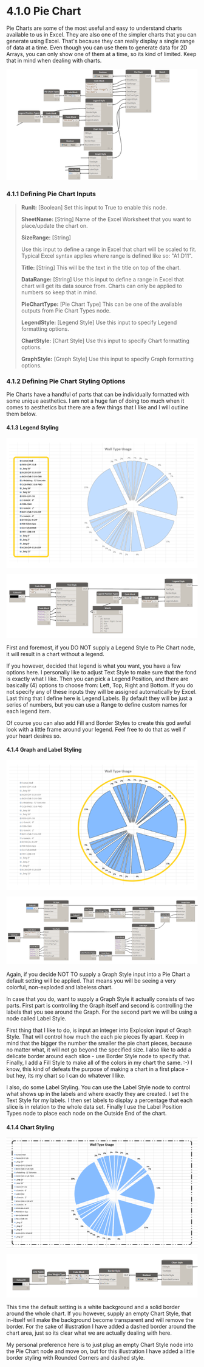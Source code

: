 # 4.1.0 Pie Chart

Pie Charts are some of the most useful and easy to understand charts available to us in Excel. They are also one of the simpler charts that you can generate using Excel. That's because they can really display a single range of data at a time. Even though you can use them to generate data for 2D Arrays, you can only show one of them at a time, so its kind of limited. Keep that in mind when dealing with charts.

![](charts_02.png)

### 4.1.1 Defining Pie Chart Inputs

<blockquote>

<p><b>RunIt:</b> [Boolean] Set this input to True to enable this node.</p>
<p><b>SheetName:</b> [String] Name of the Excel Worksheet that you want to place/update the chart on.</p>
<p><b>SizeRange:</b> [String] </p> Use this input to define a range in Excel that chart will be scaled to fit. Typical Excel syntax applies where range is defined like so: "A1:D11".
<p><b>Title:</b> [String]  This will be the text in the title on top of the chart.</p>
<p><b>DataRange:</b> [String] Use this input to define a range in Excel that chart will get its data source from. Charts can only be applied to numbers so keep that in mind.</p>
<p><b>PieChartType:</b> [Pie Chart Type] This can be one of the available outputs from Pie Chart Types node.</p>
<p><b>LegendStyle:</b> [Legend Style] Use this input to specify Legend formatting options.</p>
<p><b>ChartStyle:</b> [Chart Style]  Use this input to specify Chart formatting options.</p>
<p><b>GraphStyle:</b> [Graph Style]  Use this input to specify Graph formatting options.</p>
</blockquote>

### 4.1.2 Defining Pie Chart Styling Options

Pie Charts have a handful of parts that can be individually formatted with some unique aesthetics. I am not a huge fan of doing too much when it comes to aesthetics but there are a few things that I like and I will outline them below.

#### 4.1.3 Legend Styling

![](charts_03-01.png)

![](charts_04.png)

First and foremost, if you DO NOT supply a Legend Style to Pie Chart node, it will result in a chart without a legend. 

If you however, decided that legend is what you want, you have a few options here. I personally like to adjust Text Style to make sure that the fond is exactly what I like. Then you can pick a Legend Position, and there are basically (4) options to choose from: Left, Top, Right and Bottom. If you do not specify any of these inputs they will be assigned automatically by Excel. Last thing that I define here is Legend Labels. By default they will be just a series of numbers, but you can use a Range to define custom names for each legend item. 

Of course you can also add Fill and Border Styles to create this god awful look with a little frame around your legend. Feel free to do that as well if your heart desires so. 

#### 4.1.4 Graph and Label Styling

![](charts_04-01.png)

![](charts_05.png)

Again, if you decide NOT TO supply a Graph Style input into a Pie Chart a default setting will be applied. That means you will be seeing a very colorful, non-exploded and labeless chart. 

In case that you do, want to supply a Graph Style it actually consists of two parts. First part is controlling the Graph itself and second is controlling the labels that you see around the Graph. For the second part we will be using a node called Label Style. 

First thing that I like to do, is input an integer into Explosion input of Graph Style. That will control how much the each pie pieces fly apart. Keep in mind that the bigger the number the smaller the pie chart pieces, because no matter what, it will not go beyond the specified size. I also like to add a delicate border around each slice - use Border Style node to specify that. Finally, I add a Fill Style to make all of the colors in my chart the same. :-) I know, this kind of defeats the purpose of making a chart in a first place - but hey, its my chart so I can do whatever I like. 

I also, do some Label Styling. You can use the Label Style node to control what shows up in the labels and where exactly they are created. I set the Text Style for my labels. I then set labels to display a percentage that each slice is in relation to the whole data set.  Finally I use the Label Position Types node to place each node on the Outside End of the chart. 

#### 4.1.4 Chart Styling

![](charts_05-01.png)

![](charts_06.png)

This time the default setting is a white background and a solid border around the whole chart. If you however, supply an empty Chart Style, that in-itself will make the background become transparent and will remove the border. For the sake of illustration I have added a dashed border around the chart area, just so its clear what we are actually dealing with here. 

My personal preference here is to just plug an empty Chart Style node into the Pie Chart node and move on, but for this illustration I have added a little border styling with Rounded Corners and dashed style. 



